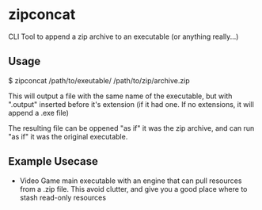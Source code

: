 # zipconcat
CLI Tool to append a zip archive to an executable (or anything really...)

## Usage

  $ zipconcat /path/to/exeutable/ /path/to/zip/archive.zip
  
This will output a file with the same name of the executable, but with 
".output" inserted before it's extension (if it had one. If no extensions, it 
will append a .exe file)

The resulting file can be oppened "as if" it was the zip archive, and can run 
"as if" it was the original executable.

## Example Usecase

 - Video Game main executable with an engine that can pull resources from a 
.zip file. This avoid clutter, and give you a good place where to stash 
read-only resources
  
